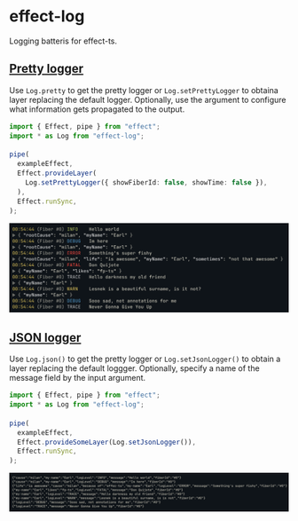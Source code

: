# effect-log

Logging batteris for effect-ts.

## [Pretty logger](examples/pretty-logger.ts)

Use `Log.pretty` to get the pretty logger or `Log.setPrettyLogger` to
obtaina layer replacing the default logger. Optionally, use the argument
to configure what information gets propagated to the output.

```typescript
import { Effect, pipe } from "effect";
import * as Log from "effect-log";

pipe(
  exampleEffect,
  Effect.provideLayer(
    Log.setPrettyLogger({ showFiberId: false, showTime: false }),
  ),
  Effect.runSync,
);
```

![pretty](assets/pretty.png)

## [JSON logger](examples/json-logger.ts)

Use `Log.json()` to get the pretty logger or `Log.setJsonLogger()` to
obtain a layer replacing the default loggger. Optionally, specify a name
of the message field by the input argument.

```typescript
import { Effect, pipe } from "effect";
import * as Log from "effect-log";

pipe(
  exampleEffect,
  Effect.provideSomeLayer(Log.setJsonLogger()),
  Effect.runSync,
);
```

![json](assets/json.png)
